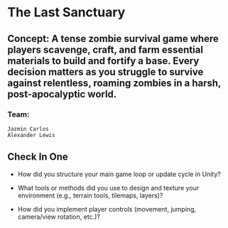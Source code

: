 # The Last Sanctuary
## Concept: A tense zombie survival game where players scavenge, craft, and farm essential materials to build and fortify a base. Every decision matters as you struggle to survive against relentless, roaming zombies in a harsh, post-apocalyptic world.
### Team: 
    Jazmin Carlos 
    Alexander Lewis 

## Check In One
- How did you structure your main game loop or update cycle in Unity?

- What tools or methods did you use to design and texture your environment (e.g., terrain tools, tilemaps, layers)?

- How did you implement player controls (movement, jumping, camera/view rotation, etc.)?
